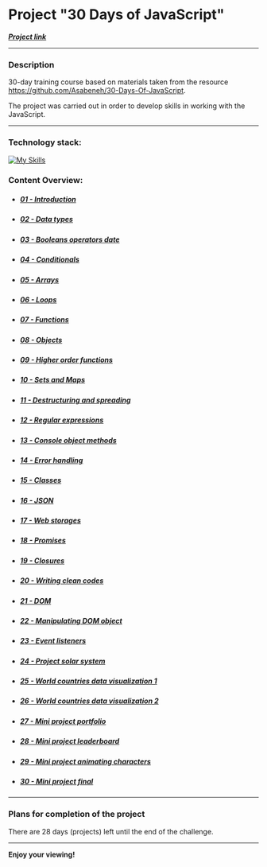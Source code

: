 # Project "30 Days of JavaScript"
***[Project link](https://loner789.github.io/30-days-of-js)***
___
### Description
30-day training course based on materials taken from the resource https://github.com/Asabeneh/30-Days-Of-JavaScript.

The project was carried out in order to develop skills in working with the JavaScript.
___
### Technology stack:
[![My Skills](https://skills.thijs.gg/icons?i=html,js,git)](https://skills.thijs.gg)
 
### Content Overview:
* ##### [01 - Introduction](https://loner789.github.io/30-days-of-js/01-introduction/)
* ##### [02 - Data types](https://loner789.github.io/30-days-of-js/02-data-types/)
* ##### [03 - Booleans operators date]()
* ##### [04 - Conditionals]()
* ##### [05 - Arrays]()
* ##### [06 - Loops]()
* ##### [07 - Functions]()
* ##### [08 - Objects]()
* ##### [09 - Higher order functions]()
* ##### [10 - Sets and Maps]()
* ##### [11 - Destructuring and spreading]()
* ##### [12 - Regular expressions]()
* ##### [13 - Console object methods]()
* ##### [14 - Error handling]()
* ##### [15 - Classes]()
* ##### [16 - JSON]()
* ##### [17 - Web storages]()
* ##### [18 - Promises]()
* ##### [19 - Closures]()
* ##### [20 - Writing clean codes]()
* ##### [21 - DOM]()
* ##### [22 - Manipulating DOM object]()
* ##### [23 - Event listeners]()
* ##### [24 - Project solar system]()
* ##### [25 - World countries data visualization 1]()
* ##### [26 - World countries data visualization 2]()
* ##### [27 - Mini project portfolio]()
* ##### [28 - Mini project leaderboard]()
* ##### [29 - Mini project animating characters]()
* ##### [30 - Mini project final]()
___
### Plans for completion of the project

There are 28 days (projects) left until the end of the challenge.
___
**Enjoy your viewing!**